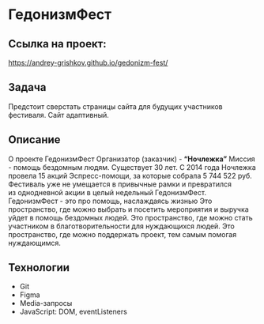 # ГедонизмФест

## Cсылка на проект: 
https://andrey-grishkov.github.io/gedonizm-fest/

## Задача
Предстоит сверстать страницы сайта для будущих участников фестиваля. Сайт адаптивный.

## Описание
О проекте ГедонизмФест
Организатор (заказчик) - **“Ночлежка”**
Миссия - помощь бездомным людям. Существует 30 лет.
С 2014 года Ночлежка провела 15 акций Эспресс-помощи, за которые собрала 5 744 522 руб.
Фестиваль уже не умещается в привычные рамки и превратился из однодневной акции в целый недельный ГедонизмФест.
ГедонизмФест - это про помощь, наслаждаясь жизнью
Это пространство, где можно выбрать и посетить мероприятия и выручка уйдет в помощь бездомных людей.
Это пространство, где можно стать участником в благотворительности для нуждающихся людей.
Это пространство, где можно поддержать проект, тем самым помогая нуждающимся.

## Технологии
- Git
- Figma
- Media-запросы
- JavaScript: DOM, eventListeners
